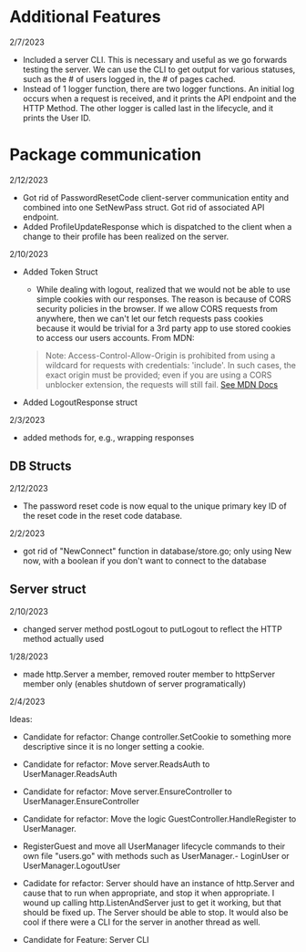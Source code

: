 


# Additional Features

2/7/2023 
 - Included a server CLI. This is necessary and useful as we go forwards testing the server. We can use the CLI to get output for various statuses, such as the # of users logged in, the # of pages cached.
 - Instead of 1 logger function, there are two logger functions. An initial log occurs when a request is received, and it prints the API endpoint and the HTTP Method. The other logger is called last in the lifecycle, and it prints the User ID.


# Package communication

2/12/2023

- Got rid of PasswordResetCode client-server communication entity and combined into one SetNewPass struct. Got rid of associated API endpoint. 
- Added ProfileUpdateResponse which is dispatched to the client when a change to their profile has been realized on the server.


2/10/2023

- Added Token Struct 

    - While dealing with logout, realized that we would not be able to use simple cookies with our responses. The reason is because of CORS security policies in the browser. If we allow CORS requests from anywhere, then we can't let our fetch requests pass cookies because it would be trivial for a 3rd party app to use stored cookies to access our users accounts. From MDN:
    > Note: Access-Control-Allow-Origin is prohibited from using a wildcard for requests with credentials: 'include'. In such cases, the exact origin must be provided; even if you are using a CORS unblocker extension, the requests will still fail.
    [See MDN Docs](https://developer.mozilla.org/en-US/docs/Web/API/Fetch_API/Using_Fetch)

- Added LogoutResponse struct

2/3/2023

- added methods for, e.g., wrapping responses


## DB Structs

2/12/2023

- The password reset code is now equal to the unique primary key ID of the reset code in the reset code database. 


2/2/2023

- got rid of "NewConnect" function in database/store.go; only using New now, with a boolean if you don't want to connect to the database


## Server struct

2/10/2023

- changed server method postLogout to putLogout to reflect the HTTP method actually used

1/28/2023

- made http.Server a member, removed router member to httpServer member only (enables shutdown of server programatically)


2/4/2023

Ideas:

- Candidate for refactor: Change controller.SetCookie to something more descriptive since it is no longer setting a cookie.

- Candidate for refactor: Move server.ReadsAuth to UserManager.ReadsAuth
- Candidate for refactor: Move server.EnsureController to UserManager.EnsureController
- Candidate for refactor: Move the logic GuestController.HandleRegister to UserManager.
- RegisterGuest and move all UserManager lifecycle commands to their own file "users.go" with methods such as UserManager.- LoginUser or UserManager.LogoutUser
- Cadidate for refactor: Server should have an instance of http.Server and cause that to run when appropriate, and stop it when appropriate. I wound up calling http.ListenAndServer just to get it working, but that should be fixed up. The Server should be able to stop. It would also be cool if there were a CLI for the server in another thread as well. 
- Candidate for Feature: Server CLI